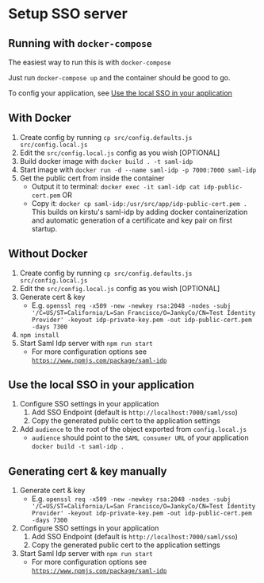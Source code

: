 # Setup SSO server

## Running with `docker-compose`

The easiest way to run this is with `docker-compose`

Just run `docker-compose up` and the container should be good to go.

To config your application, see [Use the local SSO in your application](#use-the-local-sso-in-your-application)

## With Docker

1. Create config by running `cp src/config.defaults.js src/config.local.js`
1. Edit the `src/config.local.js` config as you wish [OPTIONAL]
1. Build docker image with `docker build . -t saml-idp`
1. Start image with `docker run -d --name saml-idp -p 7000:7000 saml-idp`
1. Get the public cert from inside the container
   - Output it to terminal: `docker exec -it saml-idp cat idp-public-cert.pem` OR
   - Copy it: `docker cp saml-idp:/usr/src/app/idp-public-cert.pem .`
     This builds on kirstu's saml-idp by adding docker containerization and automatic generation of a certificate and key pair on first startup.

## Without Docker

1. Create config by running `cp src/config.defaults.js src/config.local.js`
1. Edit the `src/config.local.js` config as you wish [OPTIONAL]
1. Generate cert & key
   - E.g. `openssl req -x509 -new -newkey rsa:2048 -nodes -subj '/C=US/ST=California/L=San Francisco/O=JankyCo/CN=Test Identity Provider' -keyout idp-private-key.pem -out idp-public-cert.pem -days 7300`
1. `npm install`
1. Start Saml Idp server with `npm run start`
   - For more configuration options see [`https://www.npmjs.com/package/saml-idp`](https://www.npmjs.com/package/saml-idp)

## Use the local SSO in your application

1. Configure SSO settings in your application
   1. Add SSO Endpoint (default is `http://localhost:7000/saml/sso`)
   1. Copy the generated public cert to the application settings
1. Add `audience` to the root of the object exported from `config.local.js`
   - `audience` should point to the `SAML consumer URL` of your application
     `docker build -t saml-idp .`

## Generating cert & key manually

1. Generate cert & key
   - E.g. `openssl req -x509 -new -newkey rsa:2048 -nodes -subj '/C=US/ST=California/L=San Francisco/O=JankyCo/CN=Test Identity Provider' -keyout idp-private-key.pem -out idp-public-cert.pem -days 7300`
1. Configure SSO settings in your application
   1. Add SSO Endpoint (default is `http://localhost:7000/saml/sso`)
   1. Copy the generated public cert to the application settings
1. Start Saml Idp server with `npm run start`
   - For more configuration options see [`https://www.npmjs.com/package/saml-idp`](https://www.npmjs.com/package/saml-idp)
